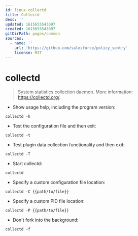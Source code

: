 ```yaml
---
id: linux.collectd
title: Collectd
desc: ''
updated: 1615655543097
created: 1615655543097
gitDirPath: pages/common
sources:
  - name: ''
    url: 'https://github.com/salesforce/policy_sentry'
    license: MIT
---
```

# collectd

> System statistics collection daemon.
> More information: <https://collectd.org/>.

- Show usage help, including the program version:

`collectd -h`

- Test the configuration file and then exit:

`collectd -t`

- Test plugin data collection functionality and then exit:

`collectd -T`

- Start collectd:

`collectd`

- Specify a custom configuration file location:

`collectd -C {{path/to/file}}`

- Specify a custom PID file location:

`collectd -P {{path/to/file}}`

- Don't fork into the background:

`collectd -f`

